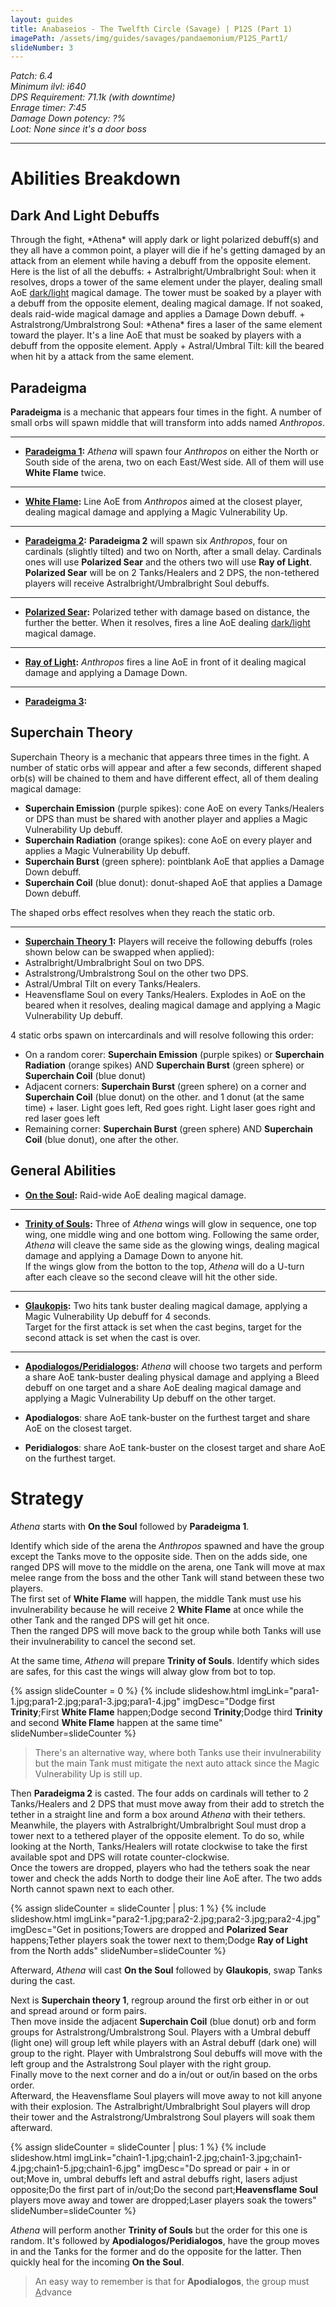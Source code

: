 ```yaml
---
layout: guides
title: Anabaseios - The Twelfth Circle (Savage) | P12S (Part 1)
imagePath: /assets/img/guides/savages/pandaemonium/P12S_Part1/
slideNumber: 3
---
```


*Patch: 6.4  
Minimum ilvl: i640  
DPS Requirement: 71.1k (with downtime)  
Enrage timer: 7:45  
<span class='debuff'>Damage Down</span> potency: ?%  
Loot: None since it's a door boss*

___

<h1><a id='AbilitiesBreakdown'>Abilities Breakdown</a></h1>

<div class='guideSection' markdown='1'>
<h2><a id='ABDarkandLightDebuffs'>Dark And Light Debuffs</a></h2>
Through the fight, *Athena* will apply dark or light polarized debuff(s) and they all have a common point, a player will die if he's getting damaged by an attack from an element while having a debuff from the opposite element.  
Here is the list of all the debuffs:
  + <span class='speDebuff'>Astralbright/Umbralbright Soul</span>: when it resolves, drops a tower of the same element under the player, dealing small AoE <span class='magic'><u>dark/light</u> magical damage</span>. The tower must be soaked by a player with a debuff from the opposite element, dealing <span class='magic'>magical damage</span>. If not soaked, deals raid-wide <span class='magic'>magical damage</span> and applies a  <span class='debuff'>Damage Down</span> debuff.
+ <span class='speDebuff'>Astralstrong/Umbralstrong Soul</span>: *Athena* fires a laser of the same element toward the player. It's a line AoE that must be soaked by players with a debuff from the opposite element. Apply 
  + <span class='speDebuff'>Astral/Umbral Tilt</span>: kill the beared when hit by a attack from the same element.

</div>

<div class='guideSection' markdown='1'>
<h2><a id='ABParadeigma'>Paradeigma</a></h2>

**Paradeigma** is a mechanic that appears four times in the fight. A number of small orbs will spawn middle that will transform into adds named *Anthropos*.

___

+ **<u>Paradeigma 1</u>:**
*Athena* will spawn four *Anthropos* on either the North or South side of the arena, two on each East/West side. All of them will use **White Flame** twice.

___

+ **<u>White Flame</u>:**
Line AoE from *Anthropos* aimed at the closest player, dealing <span class='magic'>magical damage</span> and applying a <span class='debuff'>Magic Vulnerability Up</span>.

___

+ **<u>Paradeigma 2</u>:**
**Paradeigma 2** will spawn six *Anthropos*, four on cardinals (slightly tilted) and two on North, after a small delay. Cardinals ones will use **Polarized Sear** and the others two will use **Ray of Light**.  
**Polarized Sear** will be on 2 Tanks/Healers and 2 DPS, the non-tethered players will receive <span class='speDebuff'>Astralbright/Umbralbright Soul</span> debuffs.

___

+ **<u>Polarized Sear</u>:**
Polarized tether with damage based on distance, the further the better. When it resolves, fires a line AoE dealing <span class='magic'><u>dark/light</u> magical damage</span>.

___

+ **<u>Ray of Light</u>:**
*Anthropos* fires a line AoE in front of it dealing <span class='magic'>magical damage</span> and applying a <span class='debuff'>Damage Down</span>.

___

+ **<u>Paradeigma 3</u>:**

</div>

<div class='guideSection' markdown='1'>
<h2><a id='ABSuperchainTheory'>Superchain Theory</a></h2>
Superchain Theory is a mechanic that appears three times in the fight. A number of static orbs will appear and after a few seconds, different shaped orb(s) will be chained to them and have different effect, all of them dealing <span class='magic'>magical damage</span>:

+ **Superchain Emission** (purple spikes): cone AoE on every Tanks/Healers or DPS than must be shared with another player and applies a <span class='debuff'>Magic Vulnerability Up</span> debuff.
+ **Superchain Radiation** (orange spikes): cone AoE on every player and applies a <span class='debuff'>Magic Vulnerability Up</span> debuff.
+ **Superchain Burst** (green sphere): pointblank AoE that applies a <span class='debuff'>Damage Down</span> debuff.
+ **Superchain Coil** (blue donut): donut-shaped AoE that applies a <span class='debuff'>Damage Down</span> debuff.

The shaped orbs effect resolves when they reach the static orb.

___

+ **<u>Superchain Theory 1</u>:**
Players will receive the following debuffs (roles shown below can be swapped when applied):
+ <span class='speDebuff'>Astralbright/Umbralbright Soul</span> on two DPS.
+ <span class='speDebuff'>Astralstrong/Umbralstrong Soul</span> on the other two DPS.
+ <span class='speDebuff'>Astral/Umbral Tilt</span> on every Tanks/Healers.
+ <span class='speDebuff'>Heavensflame Soul</span> on every Tanks/Healers. Explodes in AoE on the beared when it resolves, dealing <span class='magic'>magical damage</span> and applying a <span class='debuff'>Magic Vulnerability Up</span> debuff.

4 static orbs spawn on intercardinals and will resolve following this order:

+ On a random corer: **Superchain Emission** (purple spikes) or **Superchain Radiation** (orange spikes) AND **Superchain Burst** (green sphere) or **Superchain Coil** (blue donut)
+ Adjacent corners: **Superchain Burst** (green sphere) on a corner and **Superchain Coil** (blue donut) on the other. and 1 donut (at the same time) + laser. Light goes left, Red goes right. Light laser goes right and red laser goes left
+ Remaining corner: **Superchain Burst** (green sphere) AND **Superchain Coil** (blue donut), one after the other.

</div>

<div class='guideSection' markdown='1'>
<h2><a id='ABGeneralAbilities'>General Abilities</a></h2>

</div>

+ **<u>On the Soul</u>:**
Raid-wide AoE dealing <span class='magic'>magical damage</span>.

___

+ **<u>Trinity of Souls</u>:**
Three of *Athena* wings will glow in sequence, one top wing, one middle wing and one bottom wing. Following the same order, *Athena* will cleave the same side as the glowing wings, dealing <span class='magic'>magical damage</span> and applying a <span class='debuff'>Damage Down</span> to anyone hit.  
If the wings glow from the botton to the top, *Athena* will do a U-turn after each cleave so the second cleave will hit the other side.

___

+ **<u>Glaukopis</u>:**
Two hits tank buster dealing <span class='magic'>magical damage</span>, applying a <span class='debuff'>Magic Vulnerability Up</span> debuff for 4 seconds.  
Target for the first attack is set when the cast begins, target for the second attack is set when the cast is over.

___

+ **<u>Apodialogos/Peridialogos</u>:**
*Athena* will choose two targets and perform a share AoE tank-buster dealing <span class='phys'>physical damage</span> and applying a <span class='debuff'>Bleed</span> debuff on one target and a share AoE dealing <span class='magic'>magical damage</span> and applying a <span class='debuff'>Magic Vulnerability Up</span> debuff on the other target.

+ **Apodialogos**: share AoE tank-buster on the furthest target and share AoE on the closest target.
+ **Peridialogos**: share AoE tank-buster on the closest target and share AoE on the furthest target.

</div>

<h1><a id='Strategy'>Strategy</a></h1>

<div class='guideSection' markdown='1'>

*Athena* starts with **On the Soul** followed by **Paradeigma 1**.

Identify which side of the arena the *Anthropos* spawned and have the group except the Tanks move to the opposite side. Then on the adds side, one ranged DPS will move to the middle on the arena, one Tank will move at max melee range from the boss and the other Tank will stand between these two players.  
The first set of **White Flame** will happen, the middle Tank must use his invulnerability because he will receive 2 **White Flame** at once while the other Tank and the ranged DPS will get hit once.  
Then the ranged DPS will move back to the group while both Tanks will use their invulnerability to cancel the second set.

At the same time, *Athena* will prepare **Trinity of Souls**. Identify which sides are safes, for this cast the wings will alway glow from bot to top.

{% assign slideCounter = 0 %}
{% include slideshow.html imgLink="para1-1.jpg;para1-2.jpg;para1-3.jpg;para1-4.jpg" imgDesc="Dodge first <strong>Trinity</strong>;First <strong>White Flame</strong> happen;Dodge second <strong>Trinity</strong>;Dodge third <strong>Trinity</strong> and second <strong>White Flame</strong> happen at the same time" slideNumber=slideCounter %}

> There's an alternative way, where both Tanks use their invulnerability but the main Tank must mitigate the next auto attack since the <span class='debuff'>Magic Vulnerability Up</span> is still up.

Then **Paradeigma 2** is casted. The four adds on cardinals will tether to 2 Tanks/Healers and 2 DPS that must move away from their add to stretch the tether in a straight line and form a box around *Athena* with their tethers.  
Meanwhile, the players with <span class='speDebuff'>Astralbright/Umbralbright Soul</span> must drop a tower next to a tethered player of the opposite element. To do so, while looking at the North, Tanks/Healers will rotate clockwise to take the first available spot and DPS will rotate counter-clockwise.  
Once the towers are dropped, players who had the tethers soak the near tower and check the adds North to dodge their line AoE after. The two adds North cannot spawn next to each other.

{% assign slideCounter = slideCounter | plus: 1 %}
{% include slideshow.html imgLink="para2-1.jpg;para2-2.jpg;para2-3.jpg;para2-4.jpg" imgDesc="Get in positions;Towers are dropped and <strong>Polarized Sear</strong> happens;Tether players soak the tower next to them;Dodge <strong>Ray of Light</strong> from the North adds" slideNumber=slideCounter %}

Afterward, *Athena* will cast **On the Soul** followed by **Glaukopis**, swap Tanks during the cast.

Next is **Superchain theory 1**, regroup around the first orb either in or out and spread around or form pairs.  
Then move inside the adjacent **Superchain Coil** (blue donut) orb and form groups for <span class='speDebuff'>Astralstrong/Umbralstrong Soul</span>. Players with a Umbral debuff (light one) will group left while players with an Astral debuff (dark one) will group to the right. Player with <span class='speDebuff'>Umbralstrong Soul</span> debuffs will move with the left group and the <span class='speDebuff'>Astralstrong Soul</span> player with the right group.  
Finally move to the next corner and do a in/out or out/in based on the orbs order.  
Afterward, the <span class='speDebuff'>Heavensflame Soul</span> players will move away to not kill anyone with their explosion. The <span class='speDebuff'>Astralbright/Umbralbright Soul</span> players will drop their tower and the <span class='speDebuff'>Astralstrong/Umbralstrong Soul</span> players will soak them afterward.

{% assign slideCounter = slideCounter | plus: 1 %}
{% include slideshow.html imgLink="chain1-1.jpg;chain1-2.jpg;chain1-3.jpg;chain1-4.jpg;chain1-5.jpg;chain1-6.jpg" imgDesc="Do spread or pair + in or out;Move in, umbral debuffs left and astral debuffs right, lasers adjust opposite;Do the first part of in/out;Do the second part;<strong>Heavensflame Soul</strong> players move away and tower are dropped;Laser players soak the towers" slideNumber=slideCounter %}

*Athena* will perform another **Trinity of Souls** but the order for this one is random. It's followed by **Apodialogos/Peridialogos**, have the group moves in and the Tanks for the former and do the opposite for the latter. Then quickly heal for the incoming **On the Soul**.

> An easy way to remember is that for **Apodialogos**, the group must <u>A</u>dvance

</div>
